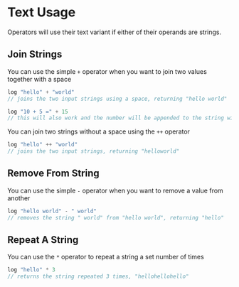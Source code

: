 # Text Usage

Operators will use their text variant if either of their operands are strings.

## Join Strings

You can use the simple `+` operator when you want to join two values together with a space

```javascript
log "hello" + "world"
// joins the two input strings using a space, returning "hello world"

log "10 + 5 =" + 15
// this will also work and the number will be appended to the string with a space
```

You can join two strings without a space using the `++` operator

```javascript
log "hello" ++ "world"
// joins the two input strings, returning "helloworld"
```

## Remove From String

You can use the simple `-` operator when you want to remove a value from another

```javascript
log "hello world" - " world"
// removes the string " world" from "hello world", returning "hello"
```

## Repeat A String

You can use the `*` operator to repeat a string a set number of times

```javascript
log "hello" * 3
// returns the string repeated 3 times, "hellohellohello"
```
